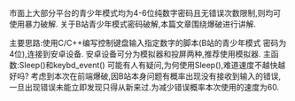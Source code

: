 市面上大部分平台的青少年模式均为4-6位纯数字密码且无错误次数限制,则均可使用暴力破解.
关于B站青少年模式密码破解,本篇文章围绕爆破进行讲解.

主要思路:使用C/C++编写控制键盘输入指定数字的脚本(B站的青少年模式 密码为4位),连接到安卓设备. 安卓设备可分为模拟器和投屏两种,推荐使用模拟器.
主函数:Sleep()和keybd_event()
可能有人有疑问,为何使用Sleep(),难道速度不越快越好吗?
考虑到本次在前端爆破,因B站本身问题有概率出现没有接收到输入的错误,一旦出现错误未能立即发现只得从新来过.为减少错误概率本次使用的速度为60.
